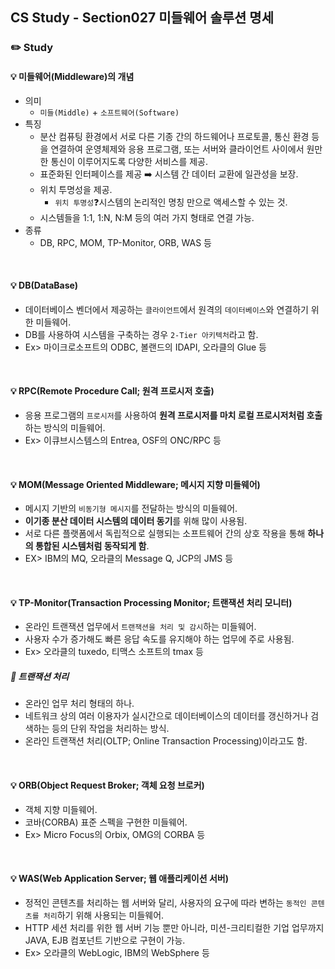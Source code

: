 ## CS Study - Section027 미들웨어 솔루션 명세
### ✏️ Study
#### 💡 미들웨어(Middleware)의 개념
- 의미
  - `미들(Middle)` + `소프트웨어(Software)`
- 특징
  - 분산 컴퓨팅 환경에서 서로 다른 기종 간의 하드웨어나 프로토콜, 통신 환경 등을 연결하여 운영체제와 응용 프로그램, 또는 서버와 클라이언트 사이에서 원만한 통신이 이루어지도록 다양한 서비스를 제공.
  - 표준화된 인터페이스를 제공 ➡️ 시스템 간 데이터 교환에 일관성을 보장.
  - 위치 투명성을 제공.
    - `위치 투명성`❓시스템의 논리적인 명칭 만으로 액세스할 수 있는 것.
  - 시스템들을 1:1, 1:N, N:M 등의 여러 가지 형태로 연결 가능.
- 종류
  - DB, RPC, MOM, TP-Monitor, ORB, WAS 등
<br>

#### 💡 DB(DataBase)
- 데이터베이스 벤더에서 제공하는 `클라이언트`에서 원격의 `데이터베이스`와 연결하기 위한 미들웨어.
- DB를 사용하여 시스템을 구축하는 경우 `2-Tier 아키텍처`라고 함.
- Ex> 마이크로소프트의 ODBC, 볼랜드의 IDAPI, 오라클의 Glue 등
<br>

#### 💡 RPC(Remote Procedure Call; 원격 프로시저 호출)
- 응용 프로그램의 `프로시저`를 사용하여 **원격 프로시저를 마치 로컬 프로시저처럼 호출**하는 방식의 미들웨어.
- Ex> 이큐브시스템스의 Entrea, OSF의 ONC/RPC 등
<br>

#### 💡 MOM(Message Oriented Middleware; 메시지 지향 미들웨어)
- 메시지 기반의 `비동기형 메시지`를 전달하는 방식의 미들웨어.
- **이기종 분산 데이터 시스템의 데이터 동기**를 위해 많이 사용됨.
- 서로 다른 플랫폼에서 독립적으로 실행되는 소프트웨어 간의 상호 작용을 통해 **하나의 통합된 시스템처럼 동작되게 함**.
- EX> IBM의 MQ, 오라클의 Message Q, JCP의 JMS 등
<br>

#### 💡 TP-Monitor(Transaction Processing Monitor; 트랜잭션 처리 모니터)
- 온라인 트랜잭션 업무에서 `트랜잭션을 처리 및 감시`하는 미들웨어.
- 사용자 수가 증가해도 빠른 응답 속도를 유지해야 하는 업무에 주로 사용됨.
- Ex> 오라클의 tuxedo, 티맥스 소프트의 tmax 등

##### 🔖 트랜잭션 처리
- 온라인 업무 처리 형태의 하나.
- 네트워크 상의 여러 이용자가 실시간으로 데이터베이스의 데이터를 갱신하거나 검색하는 등의 단위 작업을 처리하는 방식.
- 온라인 트랜잭션 처리(OLTP; Online Transaction Processing)이라고도 함.
<br>

#### 💡 ORB(Object Request Broker; 객체 요청 브로커)
- 객체 지향 미들웨어.
- 코바(CORBA) 표준 스펙을 구현한 미들웨어.
- Ex> Micro Focus의 Orbix, OMG의 CORBA 등
<br>

#### 💡 WAS(Web Application Server; 웹 애플리케이션 서버)
- 정적인 콘텐츠를 처리하는 웹 서버와 달리, 사용자의 요구에 따라 변하는 `동적인 콘텐츠를 처리`하기 위해 사용되는 미들웨어.
- HTTP 세션 처리를 위한 웹 서버 기능 뿐만 아니라, 미션-크리티컬한 기업 업무까지 JAVA, EJB 컴포넌트 기반으로 구현이 가능.
- Ex> 오라클의 WebLogic, IBM의 WebSphere 등
<br>